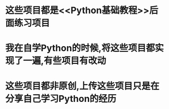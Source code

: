 # 这些项目都是<<Python基础教程>>后面练习项目

# 我在自学Python的时候,将这些项目都实现了一遍,有些项目有改动

# 这些项目都非原创,上传这些项目只是在分享自己学习Python的经历
